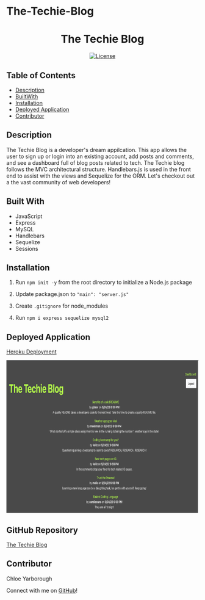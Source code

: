 # The-Techie-Blog

<h1 align="center">The Techie Blog</h1>

<div align="center">

<a href="https://opensource.org/licenses/MIT">![License](https://img.shields.io/badge/License-MIT-blue.svg)</a>

</div>

## Table of Contents

* [Description](#description)
* [BuiltWith](#built-with)
* [Installation](#installation) 
* [Deployed Application](#deployed-application)
* [Contributor](#contributor)

## Description

The Techie Blog is a developer's dream appilcation. This app allows the user to sign up or login into an existing account, add posts and comments, and see a dashboard full of blog posts related to tech. The Techie blog follows the MVC architectural structure. Handlebars.js is used in the front end to assist with the views and Sequelize for the ORM. Let's checkout out a the vast community of web developers!

## Built With

* JavaScript
* Express
* MySQL
* Handlebars
* Sequelize
* Sessions


## Installation

1. Run `npm init -y` from the root directory to initialize a Node.js package

2. Update package.json to `"main": "server.js"`

3. Create `.gitignore` for node_modules

4. Run `npm i express sequelize mysql2`

## Deployed Application

[Heroku Deployment](https://intense-lake-68879.herokuapp.com/)

<img width=740px height=400px src="./public/assets/screenshot.png" alt="homepage screenshot"></img>

## GitHub Repository

[The Techie Blog](https://github.com/chloeyarb/The-Techie-Blog)

## Contributor

Chloe Yarborough

Connect with me on [GitHub](https://github.com/chloeyarb)!
